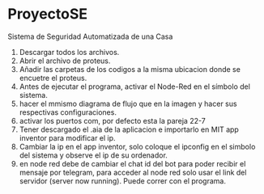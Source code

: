# ProyectoSE
Sistema de Seguridad Automatizada de una Casa
1. Descargar todos los archivos.
2. Abrir el archivo de proteus.
3. Añadir las carpetas de los codigos a la misma ubicacion donde se encuetre el proteus.
4. Antes de ejecutar el programa, activar el Node-Red en el símbolo del sistema.
5. hacer el mmismo diagrama de flujo que en la imagen y hacer sus respectivas configuraciones.
6. activar los puertos com, por defecto esta la pareja 22-7
7. Tener descargado el .aia de la aplicacion e importarlo en MIT app inventor para modificar el ip.
8. Cambiar la ip en el app inventor, solo coloque el ipconfig en el simbolo del sistema y observe el ip de su ordenador.
9. en node red debe de cambiar el chat id del bot para poder recibir el mensaje por telegram, para acceder al node red solo usar el link del servidor (server now running). 
Puede correr con el programa.
